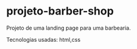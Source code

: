 # projeto-barber-shop

Projeto de uma landing page para uma barbearia.

Tecnologias usadas: html,css
